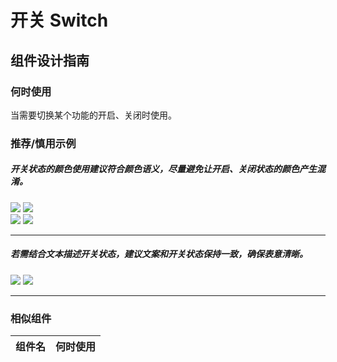 # 开关 Switch

## 组件设计指南

### 何时使用

当需要切换某个功能的开启、关闭时使用。

### 推荐/慎用示例

##### 开关状态的颜色使用建议符合颜色语义，尽量避免让开启、关闭状态的颜色产生混淆。

<div class="legend">
  <div class="item">
    <img src="https://oteam-tdesign-1258344706.cos.ap-guangzhou.myqcloud.com/site/design/mobile-guide/Drawer4-1.png" />
    <img class="tag" src="https://oteam-tdesign-1258344706.cos.ap-guangzhou.myqcloud.com/site/doc/good.png" />
  </div>

  <div class="item">
    <img src="https://oteam-tdesign-1258344706.cos.ap-guangzhou.myqcloud.com/site/design/mobile-guide/Drawer4-2.png" />
    <img class="tag" src="https://oteam-tdesign-1258344706.cos.ap-guangzhou.myqcloud.com/site/doc/bad.png" />
  </div>
</div>

<hr />

##### 若需结合文本描述开关状态，建议文案和开关状态保持一致，确保表意清晰。
<div class="legend">
  <div class="item">
    <img src="https://oteam-tdesign-1258344706.cos.ap-guangzhou.myqcloud.com/site/design/mobile-guide/Drawer4-2.png" />
    <img class="tag" src="https://oteam-tdesign-1258344706.cos.ap-guangzhou.myqcloud.com/site/doc/bad.png" />
  </div>
</div>

<hr />

### 相似组件

| 组件名 | 何时使用                             |
| :----- | :----------------------------------- |
